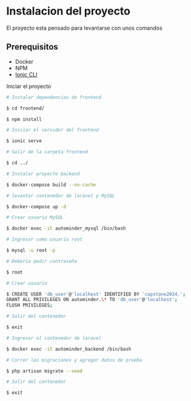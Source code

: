 # Instalacion del proyecto

El proyecto esta pensado para levantarse con unos comandos

## Prerequisitos

- Docker
- NPM
- [Ionic CLI](https://ionicframework.com/docs/intro/cli)


Iniciar el proyecto

``` bash
# Instalar dependencias de frontend

$ cd frontend/

$ npm install

# Iniciar el servidor del frontend

$ ionic serve

# Salir de la carpeta frontend

$ cd ../

# Instalar proyecto backend

$ docker-compose build --no-cache

# levantar contenedor de laravel y MySQL

$ docker-compose up -d

# Crear usuario MySQL

$ docker exec -it autominder_mysql /bin/bash

# Ingresar como usuario root

$ mysql -u root -p

# Deberia pedir contraseña

$ root

# Crear usuario

$ CREATE USER 'db_user'@'localhost' IDENTIFIED BY 'capstone2024.';
GRANT ALL PRIVILEGES ON autominder.\* TO 'db_user'@'localhost';
FLUSH PRIVILEGES;

# Salir del contenedor

$ exit

# Ingresar al contenedor de laravel

$ docker exec -it autominder_backend /bin/bash

# Correr las migraciones y agregar datos de prueba

$ php artisan migrate --seed

# Salir del contenedor

$ exit
```